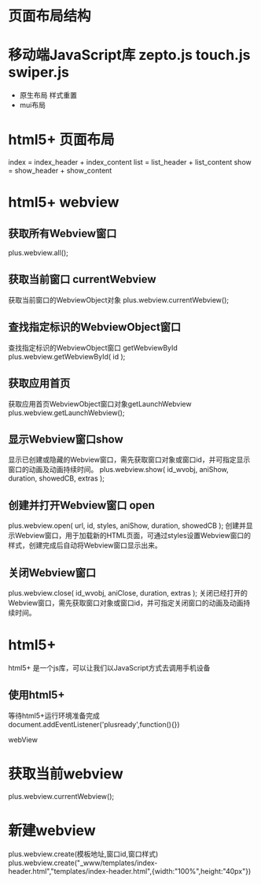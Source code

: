 # 页面布局结构
# 移动端JavaScript库  zepto.js  touch.js swiper.js
- 原生布局 样式重置
- mui布局

# html5+ 页面布局
index = index_header + index_content
list = list_header + list_content
show = show_header + show_content

# html5+ webview
## 获取所有Webview窗口
plus.webview.all();


## 获取当前窗口 currentWebview
获取当前窗口的WebviewObject对象
plus.webview.currentWebview();


## 查找指定标识的WebviewObject窗口
查找指定标识的WebviewObject窗口 getWebviewById
plus.webview.getWebviewById( id );


## 获取应用首页
获取应用首页WebviewObject窗口对象getLaunchWebview
plus.webview.getLaunchWebview();



## 显示Webview窗口show
显示已创建或隐藏的Webview窗口，需先获取窗口对象或窗口id，并可指定显示窗口的动画及动画持续时间。
plus.webview.show( id_wvobj, aniShow, duration, showedCB, extras );
				

## 创建并打开Webview窗口 open
plus.webview.open( url, id, styles, aniShow, duration, showedCB );
创建并显示Webview窗口，用于加载新的HTML页面，可通过styles设置Webview窗口的样式，创建完成后自动将Webview窗口显示出来。





## 关闭Webview窗口
plus.webview.close( id_wvobj, aniClose, duration, extras );
关闭已经打开的Webview窗口，需先获取窗口对象或窗口id，并可指定关闭窗口的动画及动画持续时间。



# html5+

html5+ 是一个js库，可以让我们以JavaScript方式去调用手机设备

## 使用html5+
等待html5+运行环境准备完成
document.addEventListener('plusready',function(){})

webView
# 获取当前webview
plus.webview.currentWebview();
# 新建webview
plus.webview.create(模板地址,窗口id,窗口样式)
plus.webview.create("_www/templates/index-header.html","templates/index-header.html",{width:"100%",height:"40px"})

